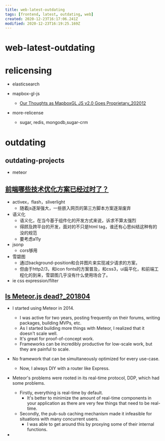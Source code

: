 ```yaml
---
title: web-latest-outdating
tags: [frontend, latest, outdating, web]
created: 2020-12-23T16:17:06.241Z
modified: 2020-12-23T16:19:25.169Z
---
```


# web-latest-outdating

# relicensing

- elasticsearch

- mapbox-gl-js
  - [Our Thoughts as MapboxGL JS v2.0 Goes Proprietary_202012](https://carto.com/blog/our-thoughts-as-mapboxgl-js-2-goes-proprietary/)

- more-relicense
  - sugar, redis, mongodb,sugar-crm
# outdating

## outdating-projects

- meteor

## [前端哪些技术优化方案已经过时了？](https://www.zhihu.com/question/385397882/answers/updated)

- activex，flash，sliverlight
  - 随着js逐渐强大，一些嵌入网页的第三方脚本方案逐渐废弃
- 语义化
  - 语义化，在当今基于组件化的开发方式来说，诉求不算太强烈
  - 得顾及跨平台的开发，面对的不只是html tag，谁还有心思纠结这种有的没的规范
  - 要考虑a11y
- jsonp
  - cors够用
- 雪碧图
  - 通过background-position和合并图片来实现减少请求的方案，
  - 但由于http2/3，和icon fonts的方案普及，和css3，ui扁平化，和前端工程化的到来，雪碧图几乎没有什么使用场合了。
- ie css expression/filter

## [Is Meteor.js dead?_201804](https://news.ycombinator.com/item?id=16782266)

- I started using Meteor in 2014. 
  - I was active for two years, posting frequently on their forums, writing packages, building MVPs, etc. 
  - As I started building more things with Meteor, I realized that it doesn't scale well. 
  - It's great for proof-of-concept work. 
  - Frameworks can be incredibly productive for low-scale work, but they are painful to scale. 
- No framework that can be simultaneously optimized for every use-case. 
  - Now, I always DIY with a router like Express.
- Meteor's problems were rooted in its real-time protocol, DDP, which had some problems. 
  - Firstly, everything is real-time by default. 
    - It's better to minimize the amount of real-time components in your application as there are very few things that need to be real-time. 
  - Secondly, the pub-sub caching mechanism made it infeasible for situations with many concurrent users. 
    - I was able to get around this by proxying some of their internal functions.

- 
